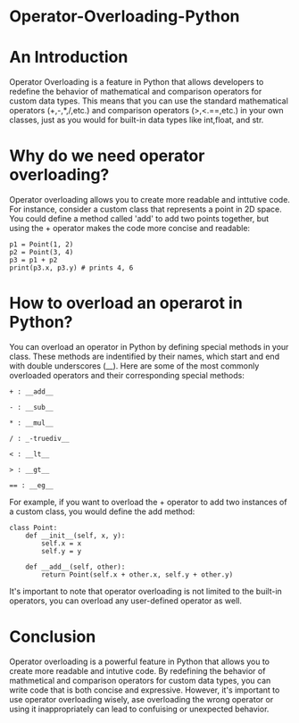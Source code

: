 # Operator-Overloading-Python
# An Introduction
Operator Overloading is a feature in Python that allows developers to redefine the behavior of mathematical and comparison operators for custom data types. This means that you can use the standard mathematical operators (+,-,*,/,etc.) and comparison operators (>,<.==,etc.) in your own classes, just as you would for built-in data types like int,float, and str.

# Why do we need operator overloading?
Operator overloading allows you to create more readable and inttutive code. For instance, consider a custom class that represents a point in 2D space. You could define a method called 'add' to add two points together, but using the + operator makes the code more concise and readable:

    p1 = Point(1, 2)
    p2 = Point(3, 4)
    p3 = p1 + p2
    print(p3.x, p3.y) # prints 4, 6


# How to overload an operarot in Python?
You can overload an operator in Python by defining special methods in your class.
These methods are indentified by their names, which start and end with double underscores (__). Here are some of the most commonly overloaded operators and their corresponding special methods:

    + : __add__

    - : __sub__

    * : __mul__

    / : _-truediv__

    < : __lt__

    > : __gt__

    == : __eg__

For example, if you want to overload the + operator to add two instances of a custom class, you would define the add method:

    class Point:
        def __init__(self, x, y):
            self.x = x
            self.y = y

        def __add__(self, other):
            return Point(self.x + other.x, self.y + other.y)    


It's important to note that operator overloading is not limited to the built-in operators, you can overload any user-defined operator as well.

# Conclusion
Operator overloading is a powerful feature in Python that allows you to create more readable and intutive code. By redefining the behavior of mathmetical and comparison operators for custom data types, you can write code that is both concise and expressive. However, it's important to use operator overloading wisely, ase overloading the wrong operator or using it inappropriately can lead to confuising or unexpected behavior.
